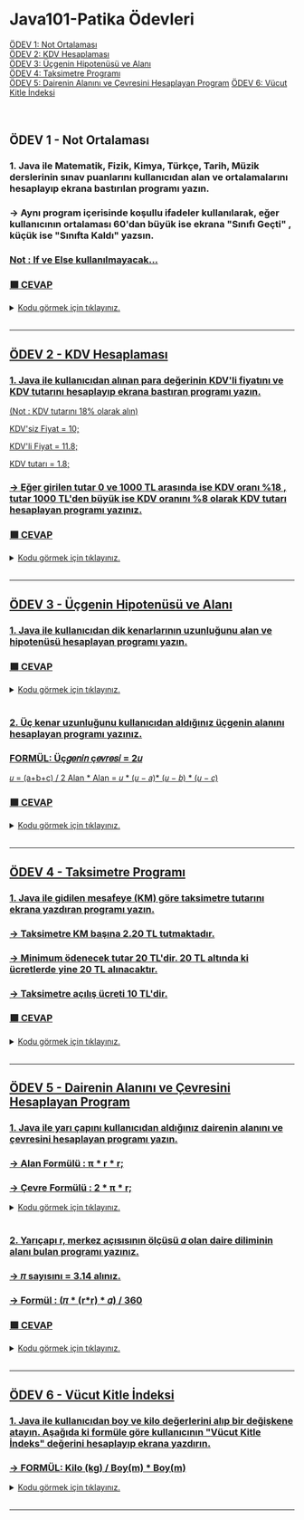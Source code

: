 # Java101-Patika Ödevleri

<a href='#Ödev 1'>ÖDEV 1: Not Ortalaması</a><br>
<a href='#Ödev 2'>ÖDEV 2: KDV Hesaplaması</a><br>
<a href='#Ödev 3'>ÖDEV 3: Üçgenin Hipotenüsü ve Alanı</a><br>
<a href='#Ödev 4'>ÖDEV 4: Taksimetre Programı</a><br>
<a href='#Ödev 5'>ÖDEV 5: Dairenin Alanını ve Çevresini Hesaplayan Program</a>
<a href='#Ödev 6'>ÖDEV 6: Vücut Kitle İndeksi</a><br><br><br>

## <p id = 'Ödev 1' > ÖDEV 1 - Not Ortalaması </p>

### 1. Java ile Matematik, Fizik, Kimya, Türkçe, Tarih, Müzik derslerinin sınav puanlarını kullanıcıdan alan ve ortalamalarını hesaplayıp ekrana bastırılan programı yazın.

### -> Aynı program içerisinde koşullu ifadeler kullanılarak, eğer kullanıcının ortalaması 60'dan büyük ise ekrana "Sınıfı Geçti" , küçük ise "Sınıfta Kaldı" yazsın.

### <u> Not : If ve Else kullanılmayacak...

### :green_square: CEVAP

<details>
<summary>Kodu görmek için tıklayınız.</summary>

```java
import java.util.Scanner;

public class Main {
    public static void main(String[] args) {

        Scanner scanner = new Scanner((System.in));

        System.out.print("Matematik notunuzu girin: ");
        int mat = scanner.nextInt();

        System.out.print("Fizik notunuzu girin: ");
        int fiz = scanner.nextInt();

        System.out.print("Kimya notunuzu girin: ");
        int kim = scanner.nextInt();

        System.out.print("Türkçe notunuzu girin: ");
        int tur = scanner.nextInt();

        System.out.print("Tarih notunuzu girin: ");
        int tar = scanner.nextInt();

        System.out.print("Müzik notunuzu girin: ");
        int muz = scanner.nextInt();

        int toplam = (mat + fiz + kim + tur + tar + muz);
        double ortalama = toplam / 6.0;
        System.out.println("Toplam notunuz: " + toplam + "\nOrtalamanız: " + ortalama);

        boolean durum = ortalama >= 60;
        System.out.println("Sınıfı geçme durumunuz: " + (durum == true ? "Geçti" : "Kaldı"));
    }
}
```
</details>
<br>

----------------------------------------------------------------------------------------------------

## <p id = 'Ödev 2' > ÖDEV 2 - KDV Hesaplaması </p>

### 1. Java ile kullanıcıdan alınan para değerinin KDV'li fiyatını ve KDV tutarını hesaplayıp ekrana bastıran programı yazın.

(Not : KDV tutarını 18% olarak alın)

KDV'siz Fiyat = 10;

KDV'li Fiyat = 11.8;

KDV tutarı = 1.8;

### -> Eğer girilen tutar 0 ve 1000 TL arasında ise KDV oranı %18 , tutar 1000 TL'den büyük ise KDV oranını %8 olarak KDV tutarı hesaplayan programı yazınız.

### :green_square: CEVAP

<details>
<summary>Kodu görmek için tıklayınız.</summary>

```java
import java.util.Scanner;

public class Main {
    public static void main(String[] args) {

        Scanner scanner = new Scanner((System.in));

        double kdv1 = 0.18;
        double kdv2 = 0.08;

        System.out.print("Ürünün KDV'siz fiyatını girin:");
        double anapara = scanner.nextDouble();

        boolean kosul = anapara>=0 && anapara<=1000;

        double kdv = (kosul) ? kdv1 : kdv2;
        double kdvliFiyat = (anapara * kdv) + anapara;

        System.out.println("Ürünün KDV'siz fiyatı: " + anapara + " TL" + "\nKDV tutarı: " + kdv + " TL" +
                            "\nÜrünün KDV'li fiyatı: " + kdvliFiyat + " TL");

    }
}
```
</details>
<br>

----------------------------------------------------------------------------------------------------

## <p id = 'Ödev 3' > ÖDEV 3 - Üçgenin Hipotenüsü ve Alanı </p>

### 1. Java ile kullanıcıdan dik kenarlarının uzunluğunu alan ve hipotenüsü hesaplayan programı yazın.

### :green_square: CEVAP

<details>
<summary>Kodu görmek için tıklayınız.</summary>

```java
import java.util.Scanner;

public class Main {
    public static void main(String[] args) {

        Scanner scanner = new Scanner((System.in));

        System.out.print("AB kenar uzunluğunu yazın: ");
        int kenar1 = scanner.nextInt();

        System.out.print("BC kenar uzunluğunu yazın: ");
        int kenar2 = scanner.nextInt();

        double hip = Math.sqrt((kenar1 * kenar1) + (kenar2 * kenar2));
        System.out.println("Hipotenüz uzunluğu: " + hip);

    }
}
```
</details>
<br>

### 2. Üç kenar uzunluğunu kullanıcıdan aldığınız üçgenin alanını hesaplayan programı yazınız.
### FORMÜL: Üç𝑔𝑒𝑛𝑖𝑛 ç𝑒𝑣𝑟𝑒𝑠𝑖 = 2𝑢
𝑢 = (a+b+c) / 2
Alan * Alan = 𝑢 * (𝑢 − 𝑎)* (𝑢 − 𝑏) * (𝑢 − 𝑐)

### :green_square: CEVAP

<details>
<summary>Kodu görmek için tıklayınız.</summary>

```java
import java.util.Scanner;

public class Main {
    public static void main(String[] args) {

        Scanner scanner = new Scanner((System.in));

        System.out.print("AB kenar uzunluğunu yazın: ");
        int kenar1 = scanner.nextInt();

        System.out.print("BC kenar uzunluğunu yazın: ");
        int kenar2 = scanner.nextInt();

        System.out.print("AC kenar uzunluğunu yazın: ");
        int kenar3 = scanner.nextInt();

        double u = (kenar1 + kenar2 + kenar3)/2;
        double cevre = 2 * ((kenar1 + kenar2 + kenar3)/2);
        double alan = u * (u - kenar1) * (u - kenar2) * (u - kenar3);

        System.out.println("Üçgenin çevresi: " + cevre + "\nÜçgenin alanı: " + alan);

    }
}
```
</details>
<br>

----------------------------------------------------------------------------------------------------

## <p id = 'Ödev 4' > ÖDEV 4 - Taksimetre Programı </p>

### 1. Java ile gidilen mesafeye (KM) göre taksimetre tutarını ekrana yazdıran programı yazın.
### -> Taksimetre KM başına 2.20 TL tutmaktadır.
### -> Minimum ödenecek tutar 20 TL'dir. 20 TL altında ki ücretlerde yine 20 TL alınacaktır.
### -> Taksimetre açılış ücreti 10 TL'dir.

### :green_square: CEVAP

<details>
<summary>Kodu görmek için tıklayınız.</summary>

```java
import java.util.Scanner;

public class Main {
    public static void main(String[] args) {

        int km;
        double perKm = 2.20, startPrice = 10, total;
        Scanner scanner = new Scanner((System.in));

        System.out.print("Mesafeyi gidilen km cinsinden yazın: ");
        km=scanner.nextInt();

        total = (km * perKm);
        total += startPrice;

        boolean con = (total < 20);
        double check = (con) ? 20 : total;

        System.out.println("Toplam tutar: " + check);

    }
}
```
</details>
<br>

----------------------------------------------------------------------------------------------------

## <p id = 'Ödev 5' > ÖDEV 5 - Dairenin Alanını ve Çevresini Hesaplayan Program </p>

### 1. Java ile yarı çapını kullanıcıdan aldığınız dairenin alanını ve çevresini hesaplayan programı yazın.
### -> Alan Formülü : π * r * r;
### -> Çevre Formülü : 2 * π * r;

<details>
<summary>Kodu görmek için tıklayınız.</summary>

```java
import java.util.Scanner;

public class Main {
    public static void main(String[] args) {

        Scanner scanner = new Scanner((System.in));

        float pi = 3.14f;

        System.out.print("Dairenin yarıçapını girin: ");
        int yariCap = scanner.nextInt();

        float cevre = 2 * pi * yariCap;
        float alan = pi * yariCap * yariCap;

        System.out.println("Dairenin çevresi: " + cevre + "\nDairenin alanı: " + alan);

    }
}
```
</details>
<br>

### 2. Yarıçapı r, merkez açısısının ölçüsü 𝛼 olan daire diliminin alanı bulan programı yazınız.
### -> 𝜋 sayısını = 3.14 alınız.
### -> Formül : (𝜋 * (r*r) * 𝛼) / 360

### :green_square: CEVAP

<details>
<summary>Kodu görmek için tıklayınız.</summary>

```java
import java.util.Scanner;

public class Main {
    public static void main(String[] args) {

        Scanner scanner = new Scanner((System.in));

        float pi = 3.14f;

        System.out.print("Dairenin yarıçapını girin: ");
        int yariCap = scanner.nextInt();

        System.out.print("Merkez açısının ölçüsünü girin: ");
        int aci = scanner.nextInt();

        float dilim = (pi * (yariCap * yariCap) * aci) / 360;

        System.out.println("Daire diliminin alanı: " + dilim);

    }
}
```
</details>
<br>

----------------------------------------------------------------------------------------------------

## <p id = 'Ödev 6' > ÖDEV 6 - Vücut Kitle İndeksi </p>

### 1. Java ile kullanıcıdan boy ve kilo değerlerini alıp bir değişkene atayın. Aşağıda ki formüle göre kullanıcının "Vücut Kitle İndeks" değerini hesaplayıp ekrana yazdırın.
### -> FORMÜL: Kilo (kg) / Boy(m) * Boy(m)

<details>
<summary>Kodu görmek için tıklayınız.</summary>

```java
import java.util.Scanner;

public class Main {
    public static void main(String[] args) {

        Scanner scanner = new Scanner((System.in));

        System.out.print("Lütfen boyunuzu (metre cinsinden) giriniz: ");
        double boy = scanner.nextDouble();

        System.out.print("Lütfen kilonuzu girin: ");
        int kilo = scanner.nextInt();

        double sonuc = kilo / (boy * boy);

        System.out.println("Vücut kitle endeksiniz: " + sonuc);

    }
}
```
</details>
<br>

----------------------------------------------------------------------------------------------------
